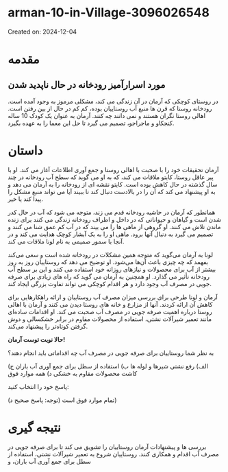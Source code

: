 # arman-10-in-Village-3096026548

Created on: 2024-12-04

**مقدمه**
=================

**مورد اسرارآمیز رودخانه در حال ناپدید شدن**
------------------------------------------

در روستای کوچکی که آرمان در آن زندگی می کند، مشکلی مرموز به وجود آمده است. رودخانه روستا که قرن ها منبع آب روستاییان بوده، کم کم در حال از بین رفتن است. اهالی روستا نگران هستند و نمی دانند چه کنند. آرمان به عنوان یک کودک 10 ساله کنجکاو و ماجراجو، تصمیم می گیرد تا حل این معما را به عهده بگیرد.

**داستان**
=======

آرمان تحقیقات خود را با صحبت با اهالی روستا و جمع آوری اطلاعات آغاز می کند. او با پیر عاقل روستا، کایتو ملاقات می کند، که به او می گوید که سطح آب رودخانه در چند سال گذشته در حال کاهش بوده است. کایتو نقشه ای از رودخانه را به آرمان می دهد و به او پیشنهاد می کند که آن را در بالادست دنبال کند تا ببیند آیا می تواند منبع مشکل را پیدا کند یا خیر.

همانطور که آرمان در حاشیه رودخانه قدم می زند، متوجه می شود که آب در حال کدر شدن است و گیاهان و حیواناتی که در داخل و اطراف رودخانه زندگی می کنند برای زنده ماندن تلاش می کنند. او گروهی از ماهی ها را می بیند که در آب کم عمق شنا می کنند و تصمیم می گیرد به دنبال آنها برود. ماهی او را به یک آبشار کوچک هدایت می کند و در آنجا با سمور صمیمی به نام لونا ملاقات می کند.

لونا به آرمان می‌گوید که متوجه همین مشکلات در رودخانه شده است و سعی می‌کند بفهمد که چه چیزی باعث آن‌ها می‌شود. او توضیح می دهد که روستاییان روز به روز بیشتر از آب برای محصولات و نیازهای روزانه خود استفاده می کنند و این بر سطح آب رودخانه تأثیر می گذارد. او همچنین به آرمان می گوید که راه های زیادی برای صرفه جویی در مصرف آب وجود دارد و هر اقدام کوچکی می تواند تفاوت بزرگی ایجاد کند.

آرمان و لونا طرحی برای بررسی میزان مصرف آب روستاییان و ارائه راهکارهایی برای کاهش آن ارائه کردند. آنها از مزارع و خانه های روستا دیدن می کنند و آرمان با اهالی روستا درباره اهمیت صرفه جویی در مصرف آب صحبت می کند. او اقدامات ساده‌ای مانند تعمیر شیرآلات نشتی، استفاده از محصولات مقاوم در برابر خشکسالی و دوش گرفتن کوتاه‌تر را پیشنهاد می‌کند.

**حالا نوبت توست آرمان!**

به نظر شما روستاییان برای صرفه جویی در مصرف آب چه اقداماتی باید انجام دهند؟

الف) رفع نشتی شیرها و لوله ها
ب) استفاده از سطل برای جمع آوری آب باران
ج) کاشت محصولات مقاوم به خشکی
د) همه موارد فوق

پاسخ خود را انتخاب کنید: 

(توجه: پاسخ صحیح د) تمام موارد فوق است)

**نتیجه گیری**
==========

بررسی ها و پیشنهادات آرمان روستاییان را تشویق می کند تا برای صرفه جویی در مصرف آب اقدام و همکاری کنند. روستاییان شروع به تعمیر شیرآلات نشتی، استفاده از سطل برای جمع آوری آب باران، و